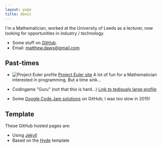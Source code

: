 ```yaml
---
layout: page
title: About
---
```


I'm a Mathematician, worked at the University of Leeds as a lecturer, now looking for opportunities in industry / technology.

* Some stuff on [GitHub](https://github.com/MatthewDaws).
* Email: matthew.daws@gmail.com

## Past-times

   - ![Project Euler profile](http://projecteuler.net/profile/MattDaws.png) [Project Euler site](https://projecteuler.net/)  A lot of fun for a Mathematician interested in programming.  But a time sink...

   - Codingame "Guru" (not that this is hard...) [Link to tediously large profile](http://www.codingame.com/profile/bd0243829ec40704b09a8ae29cf99c4c744628)
   
   - Some [Google Code Jam solutions](https://github.com/MatthewDaws/CodeJam) on GitHub; I was too slow in 2015!

## Template

These GitHub hosted pages are:

* Using [Jekyll](http://jekyllrb.com)
* Based on the [Hyde](https://github.com/poole/hyde) template
